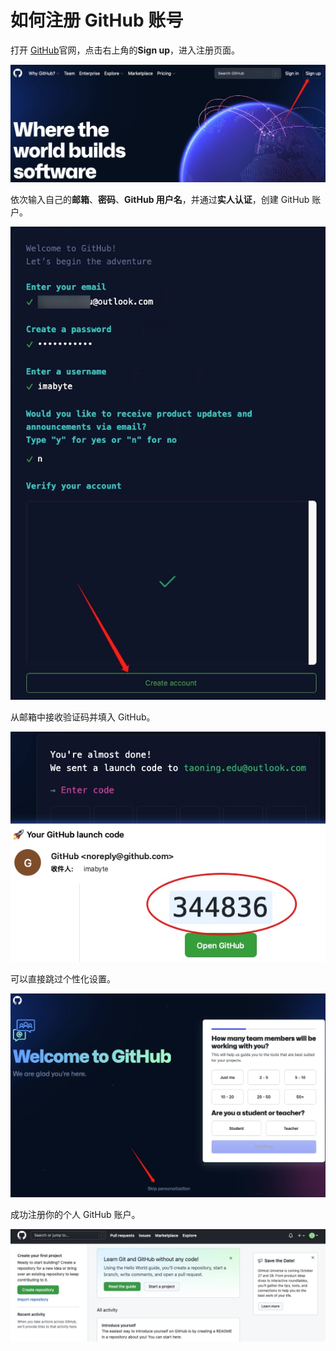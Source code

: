 # 如何注册 GitHub 账号

打开 [GitHub](https://github.com)官网，点击右上角的**Sign up**，进入注册页面。

![注册 GitHub 账号](https://raw.githubusercontent.com/ByteLegend/game-data/master/JavaIsland/docs/star-bytelegend/create-github-account/sign-up-gh.png)

依次输入自己的**邮箱**、**密码**、**GitHub 用户名**，并通过**实人认证**，创建 GitHub 账户。

![输入信息](https://raw.githubusercontent.com/ByteLegend/game-data/master/JavaIsland/docs/star-bytelegend/create-github-account/type-info.png)

从邮箱中接收验证码并填入 GitHub。

![填入验证码](https://raw.githubusercontent.com/ByteLegend/game-data/master/JavaIsland/docs/star-bytelegend/create-github-account/email.png)

可以直接跳过个性化设置。

![跳过个性化设置](https://raw.githubusercontent.com/ByteLegend/game-data/master/JavaIsland/docs/star-bytelegend/create-github-account/skip-personalization.png)

成功注册你的个人 GitHub 账户。

![注册完成](https://raw.githubusercontent.com/ByteLegend/game-data/master/JavaIsland/docs/star-bytelegend/create-github-account/ok.png)
